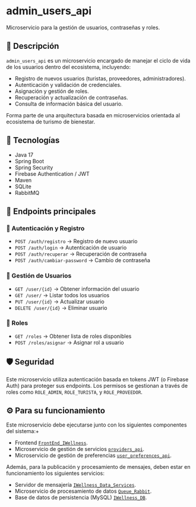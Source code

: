 # admin_users_api

Microservicio para la gestión de usuarios, contraseñas y roles.

## 📌 Descripción

`admin_users_api` es un microservicio encargado de manejar el ciclo de vida de los usuarios dentro del ecosistema, incluyendo:

- Registro de nuevos usuarios (turistas, proveedores, administradores).
- Autenticación y validación de credenciales.
- Asignación y gestión de roles.
- Recuperación y actualización de contraseñas.
- Consulta de información básica del usuario.

Forma parte de una arquitectura basada en microservicios orientada al ecosistema de turismo de bienestar.

## 🚀 Tecnologías

- Java 17
- Spring Boot
- Spring Security
- Firebase Authentication / JWT
- Maven
- SQLite
- RabbitMQ

## 📡 Endpoints principales

### 📘 Autenticación y Registro

- `POST /auth/registro` → Registro de nuevo usuario  
- `POST /auth/login` → Autenticación de usuario  
- `POST /auth/recuperar` → Recuperación de contraseña  
- `POST /auth/cambiar-password` → Cambio de contraseña  

### 📘 Gestión de Usuarios

- `GET /user/{id}` → Obtener información del usuario  
- `GET /user/` → Listar todos los usuarios  
- `PUT /user/{id}` → Actualizar usuario  
- `DELETE /user/{id}` → Eliminar usuario  

### 📘 Roles

- `GET /roles` → Obtener lista de roles disponibles  
- `POST /roles/asignar` → Asignar rol a usuario  

## 🛡️ Seguridad

Este microservicio utiliza autenticación basada en tokens JWT (o Firebase Auth) para proteger sus endpoints. Los permisos se gestionan a través de roles como `ROLE_ADMIN`, `ROLE_TURISTA`, y `ROLE_PROVEEDOR`.

## ⚙️ Para su funcionamiento
Este microservicio debe ejecutarse junto con los siguientes componentes del sistema:+
- Frontend [`FrontEnd_IWellness`](https://github.com/IWellnessTesis/FrontEnd_IWellness).
- Microservicio de gestión de servicios [`providers_api`](https://github.com/IWellnessTesis/providers_api).
- Microservicio de gestión de preferencias [`user_preferences_api`](https://github.com/IWellnessTesis/user_preferences_api).

Además, para la publicación y procesamiento de mensajes, deben estar en funcionamiento los siguientes servicios:
- Servidor de mensajería [`IWellness_Data_Services`](https://github.com/IWellnessTesis/IWellness_data_services/tree/main).
- Microservicio de procesamiento de datos [`Queue_Rabbit`](https://github.com/IWellnessTesis/Queue-Rabbit).
- Base de datos de persistencia (MySQL) [`IWellness_DB`](https://github.com/IWellnessTesis/IWellness-DB).


